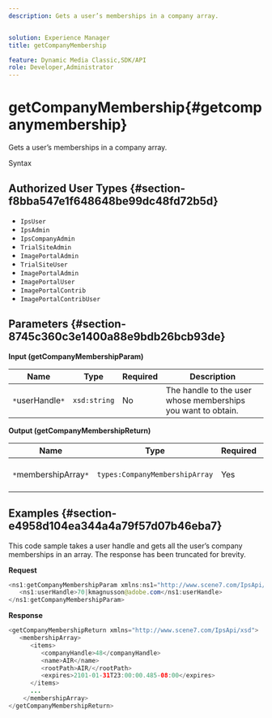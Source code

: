 ```yaml
---
description: Gets a user’s memberships in a company array.


solution: Experience Manager
title: getCompanyMembership

feature: Dynamic Media Classic,SDK/API
role: Developer,Administrator
---
```


# getCompanyMembership{#getcompanymembership}

Gets a user’s memberships in a company array.

 Syntax 

## Authorized User Types {#section-f8bba547e1f648648be99dc48fd72b5d}

* `IpsUser` 
* `IpsAdmin` 
* `IpsCompanyAdmin` 
* `TrialSiteAdmin` 
* `ImagePortalAdmin` 
* `TrialSiteUser` 
* `ImagePortalAdmin` 
* `ImagePortalUser` 
* `ImagePortalContrib` 
* `ImagePortalContribUser`

## Parameters {#section-8745c360c3e1400a88e9bdb26bcb93de}

**Input (getCompanyMembershipParam)** 

|  Name  | Type  | Required  | Description  |
|---|---|---|---|
|  `*`userHandle`*`  | `xsd:string`  | No  | The handle to the user whose memberships you want to obtain.  |

**Output (getCompanyMembershipReturn)** 

|  Name  | Type  | Required  | Description  |
|---|---|---|---|
|  `*`membershipArray`*`  | `types:CompanyMembershipArray`  | Yes  | Array of company memberships.  |

## Examples {#section-e4958d104ea344a4a79f57d07b46eba7}

This code sample takes a user handle and gets all the user’s company memberships in an array. The response has been truncated for brevity.

**Request** 

```java
<ns1:getCompanyMembershipParam xmlns:ns1="http://www.scene7.com/IpsApi/xsd">
   <ns1:userHandle>70|kmagnusson@adobe.com</ns1:userHandle>
</ns1:getCompanyMembershipParam>
```

**Response** 

```java
<getCompanyMembershipReturn xmlns="http://www.scene7.com/IpsApi/xsd">
   <membershipArray>
      <items>
         <companyHandle>48</companyHandle>
         <name>AIR</name>
         <rootPath>AIR/</rootPath>
         <expires>2101-01-31T23:00:00.485-08:00</expires>
      </items>
      ...
    </membershipArray>
</getCompanyMembershipReturn>
```

